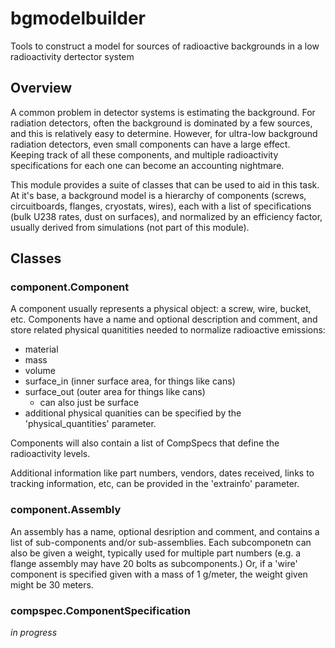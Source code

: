# bgmodelbuilder
Tools to construct a model for sources of radioactive backgrounds in a low radioactivity dertector system

## Overview
A common problem in detector systems is estimating the background. For radiation detectors, often the background is dominated by a few sources, and this is relatively easy to determine.  However, for ultra-low background radiation detectors, even small components can have a large effect. Keeping track of all these components, and multiple radioactivity specifications for each one can become an accounting nightmare.  

This module provides a suite of classes that can be used to aid in this task. At it's base, a background model is a hierarchy of components (screws, circuitboards, flanges, cryostats, wires), each with a list of specifications (bulk U238 rates, dust on surfaces), and normalized by an efficiency factor, usually derived from simulations (not part of this module). 

## Classes
### component.Component
A component usually represents a physical object: a screw, wire, bucket, etc. Components have a name and optional description and comment, and store related physical quanitities needed to normalize radioactive emissions: 
 - material
 - mass
 - volume
 - surface\_in (inner surface area, for things like cans)
 - surface\_out (outer area for things like cans)
   - can also just be surface 
 - additional physical quanities can be specified by the 'physical_quantities' parameter. 
 
Components will also contain a list of CompSpecs that define the radioactivity levels. 

Additional information like part numbers, vendors, dates received, links to tracking information, etc, can be provided in the 'extrainfo' parameter. 

### component.Assembly
An assembly has a name, optional desription and comment, and contains a list of sub-components and/or sub-assemblies.  Each subcomponetn can also be given a weight, typically used for multiple part numbers (e.g. a flange assembly may have 20 bolts as subcomponents.)  Or, if a 'wire' component is specified given with a mass of 1 g/meter, the weight given might be 30 meters. 

### compspec.ComponentSpecification

*in progress*
